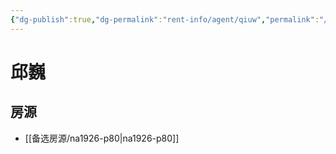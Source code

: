 ```yaml
---
{"dg-publish":true,"dg-permalink":"rent-info/agent/qiuw","permalink":"/rent-info/agent/qiuw/"}
---
```



# 邱巍

## 房源

- [[备选房源/na1926-p80\|na1926-p80]]

